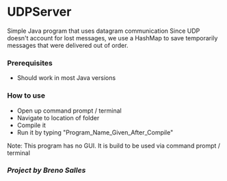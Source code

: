 # UDPServer
Simple Java program that uses datagram communication
Since UDP doesn't account for lost messages, we use a HashMap to save temporarily messages that were delivered out of order.

### Prerequisites
- Should work in most Java versions

### How to use
- Open up command prompt / terminal
- Navigate to location of folder
- Compile it
- Run it by typing "Program_Name_Given_After_Compile"

Note: This program has no GUI. It is build to be used via command prompt / terminal

### *Project by Breno Salles*

